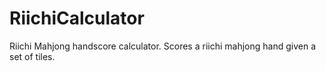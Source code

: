 # RiichiCalculator
Riichi Mahjong handscore calculator. Scores a riichi mahjong hand given a set of tiles.
